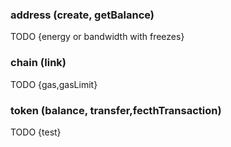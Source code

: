 ### address (create, getBalance)
TODO {energy or bandwidth with freezes}
### chain (link)
TODO {gas,gasLimit}
### token (balance, transfer,fecthTransaction)
TODO {test}